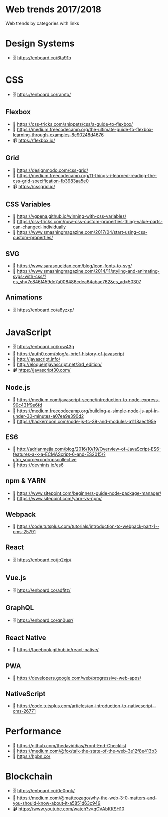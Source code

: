 # Web trends 2017/2018
Web trends by categories with links

# Design Systems
* 🗄 https://enboard.co/6ta91b

# CSS
* 🗄 https://enboard.co/ramto/

## Flexbox
* 📖 https://css-tricks.com/snippets/css/a-guide-to-flexbox/
* 📖 https://medium.freecodecamp.org/the-ultimate-guide-to-flexbox-learning-through-examples-8c90248d4676
* 📹 https://flexbox.io/

## Grid
* 📖 https://designmodo.com/css-grid/
* 📖 https://medium.freecodecamp.org/11-things-i-learned-reading-the-css-grid-specification-fb3983aa5e0
* 📹 https://cssgrid.io/

## CSS Variables
* 📖 https://vgpena.github.io/winning-with-css-variables/
* 📖 https://css-tricks.com/now-css-custom-properties-thing-value-parts-can-changed-individually
* 📖 https://www.smashingmagazine.com/2017/04/start-using-css-custom-properties/

## SVG
* 📖 https://www.sarasoueidan.com/blog/icon-fonts-to-svg/
* 📖 https://www.smashingmagazine.com/2014/11/styling-and-animating-svgs-with-css/?es_sh=7e846f459dc7a008486cdea64abac762&es_ad=50307

## Animations
* 🗄 https://enboard.co/a8yzxp/

# JavaScript
* 🗄 https://enboard.co/kpw43g
* 📖 https://auth0.com/blog/a-brief-history-of-javascript
* 📖 http://javascript.info/
* 📗 http://eloquentjavascript.net/3rd_edition/
* 📹 https://javascript30.com/

## Node.js
* 📖 https://medium.com/javascript-scene/introduction-to-node-express-90c431f9e6fd
* 📖 https://medium.freecodecamp.org/building-a-simple-node-js-api-in-under-30-minutes-a07ea9e390d2
* 📖 https://hackernoon.com/node-js-tc-39-and-modules-a1118aecf95e

## ES6
* 📖 http://adrianmejia.com/blog/2016/10/19/Overview-of-JavaScript-ES6-features-a-k-a-ECMAScript-6-and-ES2015/?utm_source=codropscollective
* 📖 https://devhints.io/es6

## npm & YARN
* 📖 https://www.sitepoint.com/beginners-guide-node-package-manager/
* 📖 https://www.sitepoint.com/yarn-vs-npm/

## Webpack
* 📖 https://code.tutsplus.com/tutorials/introduction-to-webpack-part-1--cms-25791

## React
* 🗄 https://enboard.co/jp2xjp/

## Vue.js
* 🗄 https://enboard.co/adfitz/

## GraphQL
* 🗄 https://enboard.co/qn0usr/

## React Native
* 📖 https://facebook.github.io/react-native/

## PWA
* 📖 https://developers.google.com/web/progressive-web-apps/

## NativeScript
* 📖 https://code.tutsplus.com/articles/an-introduction-to-nativescript--cms-26771

# Performance
* 📖 https://github.com/thedaviddias/Front-End-Checklist
* 📖 https://medium.com/@fox/talk-the-state-of-the-web-3e12f8e413b3
* 📗 https://hpbn.co/

# Blockchain
* 🗄 https://enboard.co/0e0pqk/
* 📖 https://medium.com/@matteozago/why-the-web-3-0-matters-and-you-should-know-about-it-a5851d63c949
* 📹 https://www.youtube.com/watch?v=qOVAbKKSH10
